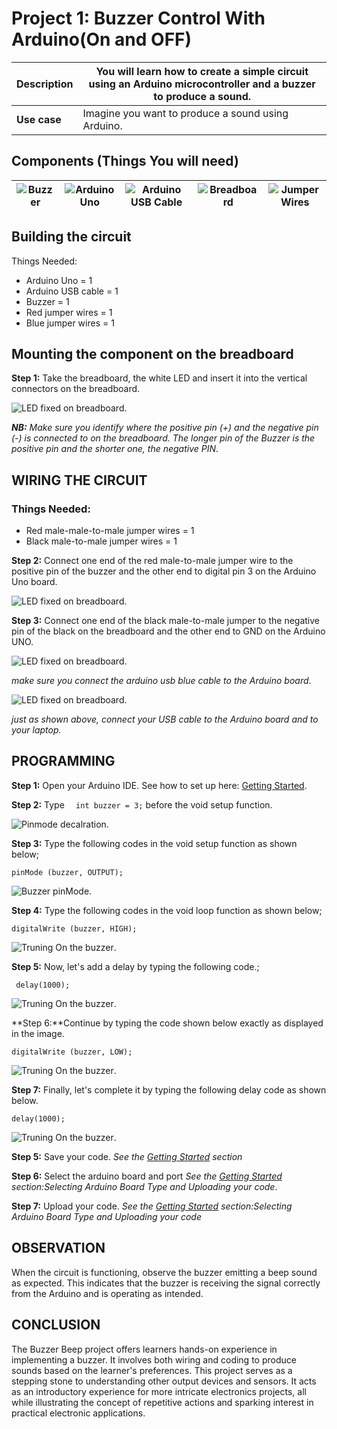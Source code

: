 # Project 1: Buzzer Control With Arduino(On and OFF)

| **Description** | You will learn how to create a simple circuit using an Arduino microcontroller and a buzzer to produce a sound. |
| --------------- | --------------------------------------------------------------------------------------------------------------- |
| **Use case**    | Imagine you want to produce a sound using Arduino.                                                              |

## Components (Things You will need)

| ![Buzzer](../../../docs/manuals/assets/components/buzzer_ima.webp) | ![Arduino Uno](../../../docs/manuals/assets/components/arduino.png) | ![Arduino USB Cable](../../../docs/manuals/assets/components/USB_Cable.png) | ![Breadboard](../../../docs/manuals/assets/components/breadboard.png) | ![Jumper Wires](../../../docs/manuals/assets/components/jump_wire.png) |
| -------------------------------------------------- | --------------------------------------------------- | ----------------------------------------------------------- | ----------------------------------------------------- | ------------------------------------------------------ |

## Building the circuit

Things Needed:

- Arduino Uno = 1
- Arduino USB cable = 1
- Buzzer = 1
- Red jumper wires = 1
- Blue jumper wires = 1

## Mounting the component on the breadboard

**Step 1:** Take the breadboard, the white LED and insert it into the vertical connectors on the breadboard.

![LED fixed on breadboard](../../../docs/manuals/assets/1.0/BUZZER/buzzer%20inseting.jpg).

_**NB:** Make sure you identify where the positive pin (+) and the negative pin (-) is connected to on the breadboard. The longer pin of the Buzzer is the positive pin and the shorter one, the negative PIN_.

## WIRING THE CIRCUIT

### Things Needed:

- Red male-male-to-male jumper wires = 1
- Black male-to-male jumper wires = 1

**Step 2:** Connect one end of the red male-to-male jumper wire to the positive pin of the buzzer and the other end to digital pin 3 on the Arduino Uno board.

![LED fixed on breadboard](../../../docs/manuals/assets/1.0/BUZZER/buzzer_wire_1.png).

**Step 3:** Connect one end of the black male-to-male jumper to the negative pin of the black on the breadboard and the other end to GND on the Arduino UNO.

![LED fixed on breadboard](../../../docs/manuals/assets/1.0/BUZZER/buzzer_wire_2.png).

_make sure you connect the arduino usb blue cable to the Arduino board_.

![LED fixed on breadboard](../../../docs/manuals/assets/1.0/BUZZER/buzzer_USB.png).

_just as shown above, connect your USB cable to the Arduino board and to your laptop._

## PROGRAMMING

**Step 1:** Open your Arduino IDE. See how to set up here: [Getting Started](../../../getting-started.md).

**Step 2:** Type `  int buzzer = 3;` before the void setup function.

![Pinmode decalration](../../../docs/manuals/assets/1.0/BUZZER/buzzer_code_1.png).

**Step 3:** Type the following codes in the void setup function as shown below;

```
pinMode (buzzer, OUTPUT);
```

![Buzzer pinMode](../../../docs/manuals/assets/1.0/BUZZER/buzzer_code_2.png).

**Step 4:** Type the following codes in the void loop function as shown below;

```
digitalWrite (buzzer, HIGH);
```

![Truning On the buzzer](../../../docs/manuals/assets/1.0/BUZZER/Buzzer_code_3.png).

**Step 5:** Now, let's add a delay by typing the following code.;

```
 delay(1000);
```

![Truning On the buzzer](../../../docs/manuals/assets/1.0/BUZZER/Buzzer_code_4.png).

**Step 6:**Continue by typing the code shown below exactly as displayed in the image.

```
digitalWrite (buzzer, LOW);
```

![Truning On the buzzer](../../../docs/manuals/assets/1.0/BUZZER/Buzzer_code_5.png).

**Step 7:** Finally, let's complete it by typing the following delay code as shown below.

```
delay(1000);
```

![Truning On the buzzer](../../../docs/manuals/assets/1.0/BUZZER/Buzzer_code_6.png).

**Step 5:** Save your code. _See the [Getting Started](../../../getting-started.md) section_

**Step 6:** Select the arduino board and port _See the [Getting Started](../../../getting-started.md) section:Selecting Arduino Board Type and Uploading your code_.

**Step 7:** Upload your code. _See the [Getting Started](../../../getting-started.md) section:Selecting Arduino Board Type and Uploading your code_

## OBSERVATION

When the circuit is functioning, observe the buzzer emitting a beep sound as expected. This indicates that the buzzer is receiving the signal correctly from the Arduino and is operating as intended.

## CONCLUSION

The Buzzer Beep project offers learners hands-on experience in implementing a buzzer. It involves both wiring and coding to produce sounds based on the learner's preferences. This project serves as a stepping stone to understanding other output devices and sensors. It acts as an introductory experience for more intricate electronics projects, all while illustrating the concept of repetitive actions and sparking interest in practical electronic applications.
